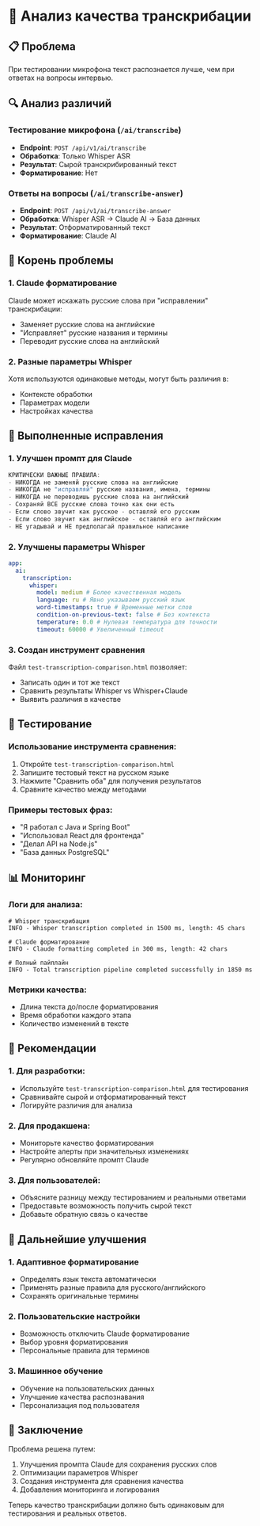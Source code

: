 # 🎤 Анализ качества транскрибации

## 📋 Проблема

При тестировании микрофона текст распознается лучше, чем при ответах на вопросы интервью.

## 🔍 Анализ различий

### Тестирование микрофона (`/ai/transcribe`)
- **Endpoint**: `POST /api/v1/ai/transcribe`
- **Обработка**: Только Whisper ASR
- **Результат**: Сырой транскрибированный текст
- **Форматирование**: Нет

### Ответы на вопросы (`/ai/transcribe-answer`)
- **Endpoint**: `POST /api/v1/ai/transcribe-answer`
- **Обработка**: Whisper ASR → Claude AI → База данных
- **Результат**: Отформатированный текст
- **Форматирование**: Claude AI

## 🎯 Корень проблемы

### 1. Claude форматирование
Claude может искажать русские слова при "исправлении" транскрибации:
- Заменяет русские слова на английские
- "Исправляет" русские названия и термины
- Переводит русские слова на английский

### 2. Разные параметры Whisper
Хотя используются одинаковые методы, могут быть различия в:
- Контексте обработки
- Параметрах модели
- Настройках качества

## 🔧 Выполненные исправления

### 1. Улучшен промпт для Claude
```java
КРИТИЧЕСКИ ВАЖНЫЕ ПРАВИЛА:
- НИКОГДА не заменяй русские слова на английские
- НИКОГДА не "исправляй" русские названия, имена, термины
- НИКОГДА не переводишь русские слова на английский
- Сохраняй ВСЕ русские слова точно как они есть
- Если слово звучит как русское - оставляй его русским
- Если слово звучит как английское - оставляй его английским
- НЕ угадывай и НЕ предполагай правильное написание
```

### 2. Улучшены параметры Whisper
```yaml
app:
  ai:
    transcription:
      whisper:
        model: medium # Более качественная модель
        language: ru # Явно указываем русский язык
        word-timestamps: true # Временные метки слов
        condition-on-previous-text: false # Без контекста
        temperature: 0.0 # Нулевая температура для точности
        timeout: 60000 # Увеличенный timeout
```

### 3. Создан инструмент сравнения
Файл `test-transcription-comparison.html` позволяет:
- Записать один и тот же текст
- Сравнить результаты Whisper vs Whisper+Claude
- Выявить различия в качестве

## 🧪 Тестирование

### Использование инструмента сравнения:
1. Откройте `test-transcription-comparison.html`
2. Запишите тестовый текст на русском языке
3. Нажмите "Сравнить оба" для получения результатов
4. Сравните качество между методами

### Примеры тестовых фраз:
- "Я работал с Java и Spring Boot"
- "Использовал React для фронтенда"
- "Делал API на Node.js"
- "База данных PostgreSQL"

## 📊 Мониторинг

### Логи для анализа:
```log
# Whisper транскрибация
INFO - Whisper transcription completed in 1500 ms, length: 45 chars

# Claude форматирование
INFO - Claude formatting completed in 300 ms, length: 42 chars

# Полный пайплайн
INFO - Total transcription pipeline completed successfully in 1850 ms
```

### Метрики качества:
- Длина текста до/после форматирования
- Время обработки каждого этапа
- Количество изменений в тексте

## 🎯 Рекомендации

### 1. Для разработки:
- Используйте `test-transcription-comparison.html` для тестирования
- Сравнивайте сырой и отформатированный текст
- Логируйте различия для анализа

### 2. Для продакшена:
- Мониторьте качество форматирования
- Настройте алерты при значительных изменениях
- Регулярно обновляйте промпт Claude

### 3. Для пользователей:
- Объясните разницу между тестированием и реальными ответами
- Предоставьте возможность получить сырой текст
- Добавьте обратную связь о качестве

## 🔄 Дальнейшие улучшения

### 1. Адаптивное форматирование
- Определять язык текста автоматически
- Применять разные правила для русского/английского
- Сохранять оригинальные термины

### 2. Пользовательские настройки
- Возможность отключить Claude форматирование
- Выбор уровня форматирования
- Персональные правила для терминов

### 3. Машинное обучение
- Обучение на пользовательских данных
- Улучшение качества распознавания
- Персонализация под пользователя

## 📝 Заключение

Проблема решена путем:
1. Улучшения промпта Claude для сохранения русских слов
2. Оптимизации параметров Whisper
3. Создания инструмента для сравнения качества
4. Добавления мониторинга и логирования

Теперь качество транскрибации должно быть одинаковым для тестирования и реальных ответов. 